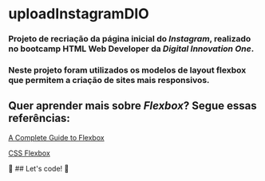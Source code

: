 # uploadInstagramDIO
### Projeto de recriação da página inicial do *Instagram*, realizado no bootcamp HTML Web Developer da *Digital Innovation One*.
### Neste projeto foram utilizados os modelos de layout flexbox que permitem a criação de sites mais responsivos.

## Quer aprender mais sobre *Flexbox*? Segue essas referências:

 [A Complete Guide to Flexbox](https://css-tricks.com/snippets/css/a-guide-to-flexbox/)
 
 
 [CSS Flexbox](https://www.w3schools.com/css/css3_flexbox.asp)
 
 🚀 ## Let's code! 🚀
